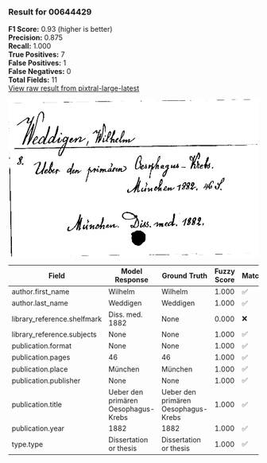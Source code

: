 ### Result for 00644429
**F1 Score:** 0.93 (higher is better)<br>**Precision:** 0.875<br>**Recall:** 1.000<br>**True Positives:** 7<br>**False Positives:** 1<br>**False Negatives:** 0<br>**Total Fields:** 11<br>[View raw result from pixtral-large-latest](https://github.com/RISE-UNIBAS/humanities_data_benchmark/blob/main/results/2025-09-25/T0159/request_T0159_00644429.json)

<img src="https://github.com/RISE-UNIBAS/humanities_data_benchmark/blob/main/benchmarks/zettelkatalog/images/00644429.jpg?raw=true" alt="00644429" width="600px">

| Field | Model Response | Ground Truth | Fuzzy Score | Match |
|-------|----------------|--------------|-------------|-------|
| author.first_name | Wilhelm | Wilhelm | 1.000 | ✅ |
| author.last_name | Weddigen | Weddigen | 1.000 | ✅ |
| library_reference.shelfmark | Diss. med. 1882 | None | 0.000 | ❌ |
| library_reference.subjects | None | None | 1.000 | ✅ |
| publication.format | None | None | 1.000 | ✅ |
| publication.pages | 46 | 46 | 1.000 | ✅ |
| publication.place | München | München | 1.000 | ✅ |
| publication.publisher | None | None | 1.000 | ✅ |
| publication.title | Ueber den primären Oesophagus-Krebs | Ueber den primären Oesophagus-Krebs | 1.000 | ✅ |
| publication.year | 1882 | 1882 | 1.000 | ✅ |
| type.type | Dissertation or thesis | Dissertation or thesis | 1.000 | ✅ |
